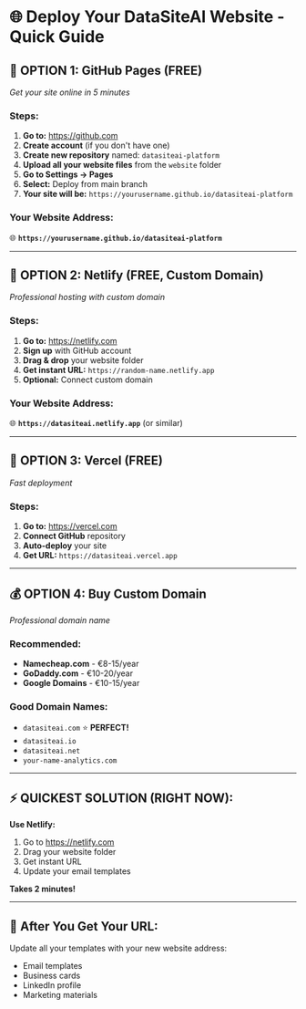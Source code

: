 # 🌐 Deploy Your DataSiteAI Website - Quick Guide

## 🚀 **OPTION 1: GitHub Pages (FREE)**
*Get your site online in 5 minutes*

### Steps:
1. **Go to:** https://github.com
2. **Create account** (if you don't have one)
3. **Create new repository** named: `datasiteai-platform`
4. **Upload all your website files** from the `website` folder
5. **Go to Settings → Pages**
6. **Select:** Deploy from main branch
7. **Your site will be:** `https://yourusername.github.io/datasiteai-platform`

### Your Website Address:
🌐 **`https://yourusername.github.io/datasiteai-platform`**

---

## 🚀 **OPTION 2: Netlify (FREE, Custom Domain)**
*Professional hosting with custom domain*

### Steps:
1. **Go to:** https://netlify.com
2. **Sign up** with GitHub account
3. **Drag & drop** your website folder
4. **Get instant URL:** `https://random-name.netlify.app`
5. **Optional:** Connect custom domain

### Your Website Address:
🌐 **`https://datasiteai.netlify.app`** (or similar)

---

## 🚀 **OPTION 3: Vercel (FREE)**
*Fast deployment*

### Steps:
1. **Go to:** https://vercel.com
2. **Connect GitHub** repository
3. **Auto-deploy** your site
4. **Get URL:** `https://datasiteai.vercel.app`

---

## 💰 **OPTION 4: Buy Custom Domain**
*Professional domain name*

### Recommended:
- **Namecheap.com** - €8-15/year
- **GoDaddy.com** - €10-20/year
- **Google Domains** - €10-15/year

### Good Domain Names:
- `datasiteai.com` ⭐ **PERFECT!**
- `datasiteai.io`
- `datasiteai.net`
- `your-name-analytics.com`

---

## ⚡ **QUICKEST SOLUTION (RIGHT NOW):**

**Use Netlify:**
1. Go to https://netlify.com
2. Drag your website folder
3. Get instant URL
4. Update your email templates

**Takes 2 minutes!**

---

## 🔧 **After You Get Your URL:**

Update all your templates with your new website address:
- Email templates
- Business cards
- LinkedIn profile
- Marketing materials
